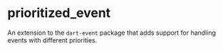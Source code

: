 # prioritized_event

An extension to the `dart-event` package that adds support for handling events with different priorities.